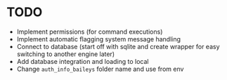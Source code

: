 # TODO

-   Implement permissions (for command executions)
-   Implement automatic flagging system message handling
-   Connect to database (start off with sqlite and create wrapper for easy switching to another engine later)
-   Add database integration and loading to local
-   Change `auth_info_baileys` folder name and use from env
